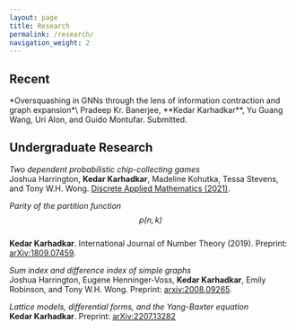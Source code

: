 ```yaml
---
layout: page
title: Research
permalink: /research/
navigation_weight: 2
---
```


<h2> Recent </h2>
*Oversquashing in GNNs through the lens of information contraction and graph expansion*\
Pradeep Kr. Banerjee, **Kedar Karhadkar**, Yu Guang Wang, Uri Alon, and Guido Montufar. Submitted.

<h2> Undergraduate Research </h2>

*Two dependent probabilistic chip-collecting games*\
Joshua Harrington, **Kedar Karhadkar**, Madeline Kohutka, Tessa Stevens, and Tony W.H. Wong. [Discrete Applied Mathematics (2021)](https://www.sciencedirect.com/science/article/pii/S0166218X20303760).

*Parity of the partition function $$p(n, k)$$*\
**Kedar Karhadkar**. International Journal of Number Theory (2019). Preprint: [arXiv:1809.07459](https://arxiv.org/abs/1809.07459).

*Sum index and difference index of simple graphs*\
Joshua Harrington, Eugene Henninger-Voss, **Kedar Karhadkar**, Emily Robinson, and Tony W.H. Wong. Preprint: [arxiv:2008.09265](https://arxiv.org/abs/2008.09265).

*Lattice models, differential forms, and the Yang-Baxter equation*\
**Kedar Karhadkar**. Preprint: [arXiv:2207.13282](https://arxiv.org/abs/2207.13282)
